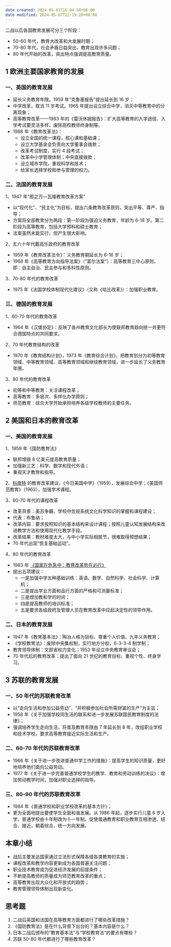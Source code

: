 ```yaml
---
date created: 2024-05-01T16:04:50+08:00
date modified: 2024-05-07T22:19:20+08:00
---
```

二战以后各国教育发展可分三个阶段：
- 50-60 年代，教育大改革和大发展时期；
- 70-80 年代，社会矛盾日益突出，教育出现许多问题；
- 80 年代开始的改革，突出特点强调提高教育质量。

## 1 欧洲主要国家教育的发展

### 一、英国的教育发展

- 延长义务教育年限。1959 年“克鲁塞报告”提出延长到 16 岁；
- 中学改革，取消 11 岁考试。1965 年提出设立综合中学，消灭中等教育中的分离现象；
- 高等教育改革——1983 年的《雷沃休姆报告》：扩大高等教育的入学途径、入学考试要灵活多样、废除高校教师终身制等。
- 1988 年《教育改革法》：
	- 设立全国的统一课程，核心课和基础课；
	- 设立大学基金会负责向大学董事会拨款；
	- 改革考试制度，实行 4 段考试；
	- 改革中小学管理体制；中央直接拨款；
	- 设立城市学院，重视科学和技术；
	- 给家长选择学校和参与管理的权力。

### 二、法国的教育发展

1、1947 年“郎之万—瓦隆教育改革方案”
- 以“现代化”、“民主化”为目标，提出六条教育改革原则，突出平等、尊严、指导；
- 方案将全部教育分为两段：第一阶段为强迫义务教育，年龄为 6-18 岁。第二阶段为高等教育，包括大学预科和硕士教育；
- 法案虽然未能实行，但产生很大影响。

2、五六十年代戴高乐政府的教育改革
- 1959 年《教育改革法令》：义务教育期延长为 6-16 岁；
- 1968 年《高等教育方向指导法案》（“富尔法案”）：高等教育三中心原则，即：自主自治、民主参与和多科性原则。

3、70-80 年代的教育改革
- 1975 年《法国学校体制现代化建议》（又称《哈比改革》）：加强职业教育。

### 三、德国的教育发展

1、60-70 年代的教育改革
- 1964 年《汉堡协定》：反映了各州教育文化部长为使联邦教育趋向统一并更符合德国特点的共同要求。

2、70 年代教育结构的改革
- 1970 年《教育结构计划》，1973 年《教育综合计划》，把教育划分为初等教育领域、中等教育领域、高等教育领域和继续教育领域，进一步延长了义务教育年限。

3、80 年代的教育改革
- 初等和中等教育：关注课程改革；
- 高等教育：多层次、多样化办学原则；
- 师范教育：综合大学开始承担培养各级学校教师的主要任务。

## 2 美国和日本的教育改革

### 一、美国的教育发展

1、1958 年《国防教育法》
- 联邦增拨 8 亿美元提高教育质量；
- 加强新三艺：科学、数学和现代外语；
- 重视天才教育和指导。

2、[科南特](https://baike.baidu.com/item/%E8%A9%B9%E5%A7%86%E6%96%AF%C2%B7%E5%B8%83%E8%B5%96%E6%81%A9%E7%89%B9%C2%B7%E7%A7%91%E5%8D%97%E7%89%B9/7466245) 的教育改革建议，《今日美国中学》（1959），发展综合中学；《美国师范教育》（1963），加强学术课程。

3、60-70 年代的课程改革
- 改革背景：美苏争霸、学校中忽视系统文化科学知识的掌握和课程建设；
- 代表：布鲁纳；
- 改革内容：要求按照知识的基本结构来设计课程；按照儿童认知发展结构来改进教学方法和使用现代化教学手段。
- 改革结果：教材难度太大，与中小学实际相脱节，很难取得预想结果；
- 70 年代出现“恢复基础运动”。

4、80 年代的教育改革
- 1983 年 [《国家在危急中：教育改革势在必行》](http://www.xingyun.org.cn/blog-266-13889470.html)
- 提出五项建议：
	- 一是加强中学五种基础训练：英语、数学、自然科学、社会科学、计算机；
	- 二是提出学业方面和品行方面的严格和可测量标准；
	- 三是增加教和学的时间；
	- 四是提高教师的培训标准；
	- 五是要求各级政府及管理人员在教育改革中应起决定性的领导作用。

### 二、日本的教育发展

- 1947 年《教育基本法》：陶冶人格为目标、尊重个人价值、九年义务教育；
- 《学校教育法》：废除中央集权制，实行地方分权，6-3-3-4 制学制；
- 教育领导体制：文部省权力变化；1953 年设立中央教育审议会；
- 70 年代后的教育改革：提出了面向 21 世纪的教育目标、重视个性、终身学习。

## 3 苏联的教育发展

### 一、50 年代的苏联教育改革

- 以“走向生活和参加公益劳动”、“并积极参加社会所需财富的生产”为主旨；
- 1958 年《关于加强学校同生活的联系和进一步发展苏联国民教育制度的法律》；
- 强调培养学生走向生活，将普及教育年限由 7 年延长到 8 年，改组职业学校和技术学校，要求高等教育接近实际生活和生产。

### 二、60-70 年代的苏联教育改革

- 1966 年《关于进一步改进普通中学工作的措施》：提高学生的知识质量，更好地培养他们面向公益劳动。
- 1977 年《关于进一步完善普通学校学生的教学、教育和劳动训练的决议》：增加劳动教学时间，加强对职业选择的指导。

### 三、80-90 年代的苏联教育改革

- 1984 年《普通学校和职业学校改革的基本方针》；
- 更为全面地提出要使学生全面和谐发展。从 1986 年起，逐步实行儿童 6 岁入学，普通学校由十年制改为十一年制。促使普通教育和职业教育互相渗透、结合、接近，朝着综合、统一方向发展。

## 本章小结

- 战后主要发达国家通过立法形式保障各级各类教育的实施；
- 课程改革和教学内容更新成为各国普遍关注问题；
- 职业技术教育成为促进经济发展的前提条件；
- 不断提高教师的质量成为师范教育改革的重点；
- 高等教育出现大众化和开放式的趋势；
- 教育管理领导体制出现新变化。

## 思考题

1. 二战后英国和法国在高等教育方面都进行了哪些改革措施？
2. 《国防教育法》是在什么背景下出台的？基本内容是什么？
3. 日本二战后颁布的“教育基本法”与“学校教育法”的要点有哪些？
4. 苏联 50-80 年代都进行了哪些教育改革？